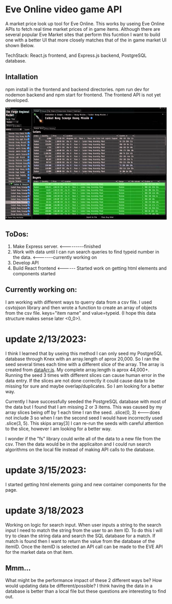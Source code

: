 # Eve Online video game API 

A market price look up tool for Eve Online. This works by useing Eve Online APIs to fetch real time market prices of in game items. Although there are several popular Eve Market sites that perform this fucntion I want to build one with a better UI that more closely matches that of the in game market UI shown Below.

TechStack: React.js frontend, and Express.js backend, PostgreSQL database. 

## Intallation 

npm install in the frontend and backend directories. npm run dev for nodemon backend and npm start for frontend. The frontend API is not yet developed. 


  ![Eve market](/EveMarket_pic.PNG)

## ToDos:

1. Make Express server. <---------finished
2. Work with data until I can run search queries to find typeid number in the data. <-------currently working on
3. Develop API 
4. Build React frontend <------ Started work on getting html elements and components started


## Currently working on:

I am working with different ways to querry data from a csv file. I used csvtojson library and then wrote a function to create an array of objects from the csv file. keys="item name" and value=typeid. (I hope this data structure makes sense later <0_0>).


# update 2/13/2023:
 I think I learned that by useing this method I can only seed my PostgreSQL database through Knex with an array.length of aprox 20,000. So I ran the seed several times each time with a different slice of the array. The array is created from [dataArr.js](/src/dataArr.js). My complete array.length is aprox 44,000+. Running the seed 3 times with different slices can cause human error in the data entry. If the slices are not done correctly it could cause data to be missing for sure and maybe overlap/duplicates. So I am looking for a better way. 

Currently I have successfully seeded the PostgreSQL database with most of the data but I found that I am missing 2 or 3 items. This was caused by my array slices being off by 1 each time I ran the seed. .slice(0, 3) <---does not include 3 so when I ran the second seed I would have incorrectly used .slice(3, 5). This skips array[3] I can re-run the seeds with careful attention to the slice, however I am looking for a better way.

I wonder if the "fs" library could write all of the data to a new file from the csv. Then the data would be in the applicaiton and I could run search algorithms on the local file instead of making API calls to the database. 

# update 3/15/2023:
I started getting html elements going and new container components for the page. 

# update 3/18/2023

Working on logic for search input. When user inputs a string to the search input I need to match the string from the user to an item ID. To do this I will try to clean the string data and search the SQL database for a match. If match is found then I want to return the value from the database of the itemID. Once the itemID is selected an API call can be made to the EVE API for the market data on that item.  




## Mmm...
What might be the performance impact of these 2 different ways be? 
How would updating data be different/possible?
I think having the data in a database is better than a local file but these questions are interesting to find out. 